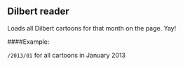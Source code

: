## Dilbert reader

Loads all Dilbert cartoons for that month on the page. Yay!

####Example:

`/2013/01` for all cartoons in January 2013